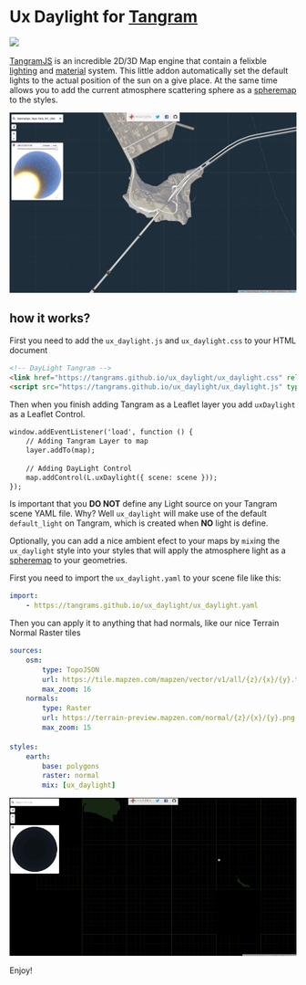 # Ux Daylight for [Tangram](https://mapzen.com/products/tangram/)

![](ux_daylight.gif)

[TangramJS](https://mapzen.com/products/tangram/) is an incredible 2D/3D Map engine that contain a felixble [lighting](https://mapzen.com/documentation/tangram/Lights-Overview/) and [material](https://mapzen.com/documentation/tangram/Materials-Overview/) system. This little addon automatically set the default lights to the actual position of the sun on a give place. At the same time allows you to add the current atmosphere scattering sphere as a [spheremap](https://mapzen.com/documentation/tangram/Materials-Overview/#mapping-spheremap) to the styles.

![](ux_daylight.jpg)

## how it works?

First you need to add the `ux_daylight.js` and `ux_daylight.css` to your HTML document

```html
<!-- DayLight Tangram -->
<link href="https://tangrams.github.io/ux_daylight/ux_daylight.css" rel="stylesheet"/>
<script src="https://tangrams.github.io/ux_daylight/ux_daylight.js" type="text/javascript"></script>
```

Then when you finish adding Tangram as a Leaflet layer you add `uxDaylight` as a Leaflet Control.

```JS
window.addEventListener('load', function () {
    // Adding Tangram Layer to map
    layer.addTo(map);

    // Adding DayLight Control
    map.addControl(L.uxDaylight({ scene: scene }));
});
```

Is important that you **DO NOT** define any Light source on your Tangram scene YAML file. Why? Well `ux_daylight` will make use of the default `default_light` on Tangram, which is created when **NO** light is define.

Optionally, you can add a nice ambient efect to your maps by `mix`ing the `ux_daylight` style into your styles that will apply the atmosphere light as a [spheremap](https://mapzen.com/documentation/tangram/Materials-Overview/#mapping-spheremap) to your geometries.

First you need to import the `ux_daylight.yaml` to your scene file like this:

```yaml
import:
    - https://tangrams.github.io/ux_daylight/ux_daylight.yaml
```

Then you can apply it to anything that had normals, like our nice Terrain Normal Raster tiles

```yaml
sources:
    osm: 
        type: TopoJSON
        url: https://tile.mapzen.com/mapzen/vector/v1/all/{z}/{x}/{y}.topojson?api_key=mapzen-QF1osLn
        max_zoom: 16
    normals:
        type: Raster
        url: https://terrain-preview.mapzen.com/normal/{z}/{x}/{y}.png
        max_zoom: 15

styles:
    earth:
        base: polygons
        raster: normal
        mix: [ux_daylight]
```

![](ux_daylight-01.gif)

Enjoy!
